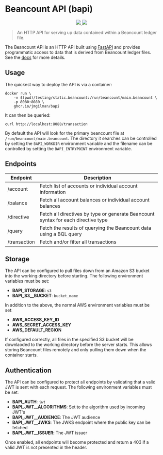 # Beancount API (bapi)

<p align="center">
    <a href="https://github.com/jmgilman/bapi/actions/workflows/ci.yml">
        <img src="https://github.com/jmgilman/bapi/actions/workflows/ci.yml/badge.svg"/>
    </a>
    <a href="https://jmgilman.github.io/bapi/">
        <img src="https://img.shields.io/badge/docs-passing-brightgreen"/>
    </a>
</p>

> An HTTP API for serving up data contained within a Beancount ledger file.

The Beancount API is an HTTP API built using [FastAPI](https://fastapi.tiangolo.com/) and provides programmatic access to data that is derived from Beancount ledger files. See the [docs](https://jmgilman.github.io/bapi/) for more details.

## Usage

The quickest way to deploy the API is via a container:

```shell
docker run \
    -v $(pwd)/testing/static.beancount:/run/beancount/main.beancount \
    -p 8080:8080 \
    ghcr.io/jmgilman/bapi
```

It can then be queried:

```shell
curl http://localhost:8080/transaction
```

By default the API will look for the primary beancount file at `/run/beancount/main.beancount`. The directory it searches can be controlled by setting the `BAPI_WORKDIR` environment variable and the filename can be controlled by setting the `BAPI_ENTRYPOINT` environment variable.

## Endpoints

| Endpoint     | Description
| ------------ | --------------------------------------------------------------------------------- |
| /account     | Fetch list of accounts or individual account information                          |
| /balance     | Fetch all account balances or individual account balances                         |
| /directive   | Fetch all directives by type or generate Beancount syntax for each directive type |
| /query       | Fetch the results of querying the Beancount data using a BQL query                |
| /transaction | Fetch and/or filter all transactions                                              |

## Storage

The API can be configured to pull files down from an Amazon S3 bucket into the
working directory before starting. The following environment variables must be set:

* **BAPI_STORAGE**: `s3`
* **BAPI_S3__BUCKET**: `bucket_name`

In addition to the above, the normal AWS environment variables must be set:

* **AWS_ACCESS_KEY_ID**
* **AWS_SECRET_ACCESS_KEY**
* **AWS_DEFAULT_REGION**

If configured correctly, all files in the specified S3 bucket will be downlaoded to the working directory before the server starts. This allows storing Beancount files remotely and only pulling them down when the container starts.

## Authentication

The API can be configured to protect all endpoints by validating that a valid
JWT is sent with each request. The following environment variables must be set:

* **BAPI_AUTH**: `jwt`
* **BAPI_JWT__ALGORITHMS**: Set to the algorithm used by incoming JWT's
* **BAPI_JWT__AUDIENCE**: The JWT audience
* **BAPI_JWT__JWKS**: The JWKS endpoint where the public key can be fetched
* **BAPI_JWT__ISSUER**: The JWT issuer

Once enabled, all endpoints will become protected and return a 403 if a valid JWT is not presented in the header.
